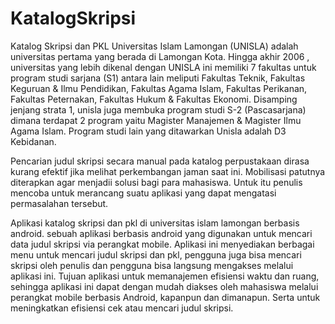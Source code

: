 # KatalogSkripsi
Katalog Skripsi dan PKL
Universitas Islam Lamongan (UNISLA) adalah universitas pertama yang berada di Lamongan Kota.
Hingga akhir 2006 , universitas yang lebih dikenal dengan UNISLA ini memiliki 7 fakultas untuk program studi sarjana (S1)
antara lain meliputi Fakultas Teknik, Fakultas Keguruan & Ilmu Pendidikan, Fakultas Agama Islam, Fakultas Perikanan, Fakultas Peternakan, Fakultas Hukum & Fakultas Ekonomi.
Disamping jenjang strata 1, unisla juga membuka program studi S-2 (Pascasarjana) dimana terdapat 2 program yaitu Magister Manajemen & Magister Ilmu Agama Islam.
Program studi lain yang ditawarkan Unisla adalah D3 Kebidanan.

Pencarian judul skripsi secara manual pada katalog perpustakaan dirasa kurang efektif jika melihat perkembangan jaman saat ini.
Mobilisasi patutnya diterapkan agar menjadii solusi bagi para mahasiswa. Untuk itu penulis mencoba untuk merancang suatu aplikasi yang dapat mengatasi permasalahan tersebut.

Aplikasi katalog skripsi dan pkl di universitas islam lamongan berbasis android.
sebuah aplikasi berbasis android yang digunakan untuk mencari data judul skripsi via perangkat mobile.
Aplikasi ini menyediakan berbagai menu untuk mencari judul skripsi dan pkl, pengguna juga bisa mencari skripsi oleh penulis dan pengguna bisa langsung mengakses melalui aplikasi ini.
Tujuan aplikasi untuk memanajemen efisiensi waktu dan ruang, sehingga aplikasi ini dapat dengan mudah diakses oleh mahasiswa melalui perangkat mobile berbasis Android, kapanpun dan dimanapun.
Serta untuk meningkatkan efisiensi cek atau mencari judul skripsi.
